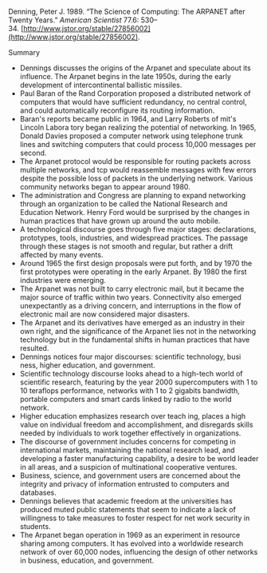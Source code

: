 Denning, Peter J. 1989. “The Science of Computing: The ARPANET after Twenty Years.” _American Scientist_ 77.6: 530–34. [http://www.jstor.org/stable/27856002](http://www.jstor.org/stable/27856002).

Summary

- Dennings discusses the origins of the Arpanet and speculate about its influence. The Arpanet begins in the late 1950s, during the early development of intercontinental ballistic missiles. 
- Paul Baran of the Rand Corporation proposed a distributed network of computers that would have sufficient redundancy, no central control, and could automatically reconfigure its routing information. 
- Baran's reports became public in 1964, and Larry Roberts of mit's Lincoln Labora tory began realizing the potential of networking. In 1965, Donald Davies proposed a computer network using telephone trunk lines and switching computers that could process 10,000 messages per second.
- The Arpanet protocol would be responsible for routing packets across multiple networks, and tcp would reassemble messages with few errors despite the possible loss of packets in the underlying network. Various community networks began to appear around 1980.
- The administration and Congress are planning to expand networking through an organization to be called the National Research and Education Network. Henry Ford would be surprised by the changes in human practices that have grown up around the auto mobile. 
- A technological discourse goes through five major stages: declarations, prototypes, tools, industries, and widespread practices. The passage through these stages is not smooth and regular, but rather a drift affected by many events. 
- Around 1965 the first design proposals were put forth, and by 1970 the first prototypes were operating in the early Arpanet. By 1980 the first industries were emerging. 
- The Arpanet was not built to carry electronic mail, but it became the major source of traffic within two years. Connectivity also emerged unexpectantly as a driving concern, and interruptions in the flow of electronic mail are now considered major disasters. 
- The Arpanet and its derivatives have emerged as an industry in their own right, and the significance of the Arpanet lies not in the networking technology but in the fundamental shifts in human practices that have resulted.
- Dennings notices four major discourses: scientific technology, busi ness, higher education, and government. 
- Scientific technology discourse looks ahead to a high-tech world of scientific research, featuring by the year 2000 supercomputers with 1 to 10 teraflops performance, networks with 1 to 2 gigabits bandwidth, portable computers and smart cards linked by radio to the world network. 
- Higher education emphasizes research over teach ing, places a high value on individual freedom and accomplishment, and disregards skills needed by individuals to work together effectively in organizations. 
- The discourse of government includes concerns for competing in international markets, maintaining the national research lead, and developing a faster manufacturing capability, a desire to be world leader in all areas, and a suspicion of multinational cooperative ventures. 
- Business, science, and government users are concerned about the integrity and privacy of information entrusted to computers and databases. 
- Dennings believes that academic freedom at the universities has produced muted public statements that seem to indicate a lack of willingness to take measures to foster respect for net work security in students. 
- The Arpanet began operation in 1969 as an experiment in resource sharing among computers. It has evolved into a worldwide research network of over 60,000 nodes, influencing the design of other networks in business, education, and government.